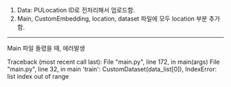 1. Data: PULocation ID로 전처리해서 업로드함.
2. Main, CustomEmbedding, location, dataset 파일에 모두 location 부분 추가함.

----------------------------------------------
Main 파일 돌렸을 때, 에러발생

Traceback (most recent call last):
  File "main.py", line 172, in <module>
    main(args)
  File "main.py", line 32, in main
    'train': CustomDataset(data_list[0]),
IndexError: list index out of range
